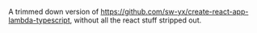 A trimmed down version of https://github.com/sw-yx/create-react-app-lambda-typescript,
without all the react stuff stripped out.